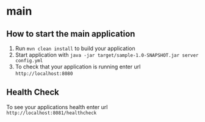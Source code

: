 # main

How to start the main application
---

1. Run `mvn clean install` to build your application
1. Start application with `java -jar target/sample-1.0-SNAPSHOT.jar server config.yml`
1. To check that your application is running enter url `http://localhost:8080`

Health Check
---

To see your applications health enter url `http://localhost:8081/healthcheck`
